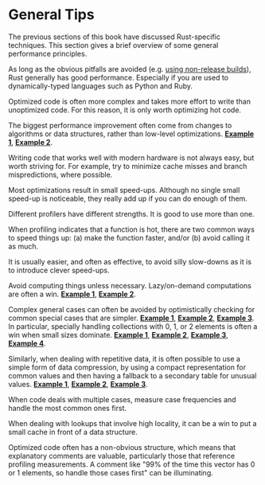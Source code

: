 # General Tips

The previous sections of this book have discussed Rust-specific techniques.
This section gives a brief overview of some general performance principles.

As long as the obvious pitfalls are avoided (e.g. [using non-release builds]),
Rust generally has good performance. Especially if you are used to
dynamically-typed languages such as Python and Ruby.

[using non-release builds]: build-configuration.md

Optimized code is often more complex and takes more effort to write than
unoptimized code. For this reason, it is only worth optimizing hot code.

The biggest performance improvement often come from changes to algorithms or
data structures, rather than low-level optimizations.
[**Example 1**](https://github.com/rust-lang/rust/pull/53383/commits/5745597e6195fe0591737f242d02350001b6c590),
[**Example 2**](https://github.com/rust-lang/rust/pull/54318/commits/154be2c98cf348de080ce951df3f73649e8bb1a6).

Writing code that works well with modern hardware is not always easy, but worth
striving for. For example, try to minimize cache misses and branch
mispredictions, where possible.

Most optimizations result in small speed-ups. Although no single small speed-up
is noticeable, they really add up if you can do enough of them.

Different profilers have different strengths. It is good to use more than one.

When profiling indicates that a function is hot, there are two common ways to
speed things up: (a) make the function faster, and/or (b) avoid calling it as
much.

It is usually easier, and often as effective, to avoid silly slow-downs as it
is to introduce clever speed-ups.

Avoid computing things unless necessary. Lazy/on-demand computations are
often a win.
[**Example 1**](https://github.com/rust-lang/rust/pull/36592/commits/80a44779f7a211e075da9ed0ff2763afa00f43dc),
[**Example 2**](https://github.com/rust-lang/rust/pull/50339/commits/989815d5670826078d9984a3515eeb68235a4687).

Complex general cases can often be avoided by optimistically checking for
common special cases that are simpler.
[**Example 1**](https://github.com/rust-lang/rust/pull/68790/commits/d62b6f204733d255a3e943388ba99f14b053bf4a),
[**Example 2**](https://github.com/rust-lang/rust/pull/53733/commits/130e55665f8c9f078dec67a3e92467853f400250),
[**Example 3**](https://github.com/rust-lang/rust/pull/65260/commits/59e41edcc15ed07de604c61876ea091900f73649).
In particular, specially handling collections with 0, 1, or 2 elements is often
a win when small sizes dominate.
[**Example 1**](https://github.com/rust-lang/rust/pull/50932/commits/2ff632484cd8c2e3b123fbf52d9dd39b54a94505),
[**Example 2**](https://github.com/rust-lang/rust/pull/64627/commits/acf7d4dcdba4046917c61aab141c1dec25669ce9),
[**Example 3**](https://github.com/rust-lang/rust/pull/64949/commits/14192607d38f5501c75abea7a4a0e46349df5b5f),
[**Example 4**](https://github.com/rust-lang/rust/pull/64949/commits/d1a7bb36ad0a5932384eac03d3fb834efc0317e5).

Similarly, when dealing with repetitive data, it is often possible to use a
simple form of data compression, by using a compact representation for common
values and then having a fallback to a secondary table for unusual values.
[**Example 1**](https://github.com/rust-lang/rust/pull/54420/commits/b2f25e3c38ff29eebe6c8ce69b8c69243faa440d),
[**Example 2**](https://github.com/rust-lang/rust/pull/59693/commits/fd7f605365b27bfdd3cd6763124e81bddd61dd28),
[**Example 3**](https://github.com/rust-lang/rust/pull/65750/commits/eea6f23a0ed67fd8c6b8e1b02cda3628fee56b2f).

When code deals with multiple cases, measure case frequencies and handle the
most common ones first.

When dealing with lookups that involve high locality, it can be a win to put a
small cache in front of a data structure.

Optimized code often has a non-obvious structure, which means that explanatory
comments are valuable, particularly those that reference profiling
measurements. A comment like "99% of the time this vector has 0 or 1 elements,
so handle those cases first" can be illuminating.
